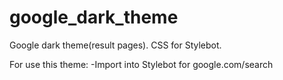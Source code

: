 # google_dark_theme
Google dark theme(result pages). CSS for Stylebot.

For use this theme: -Import into Stylebot for google.com/search

